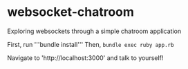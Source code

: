 # websocket-chatroom
Exploring websockets through a simple chatroom application

First, run '''bundle install'''
Then, ```bundle exec ruby app.rb```

Navigate to 'http://localhost:3000' and talk to yourself!

